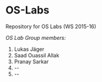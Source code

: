 # OS-Labs
Repository for OS Labs (WS 2015-16)


*OS Lab Group members:*  

1. Lukas Jäger  
2. Saad Ouassil Allak  
3. Pranay Sarkar  
4. --  
5. --  
